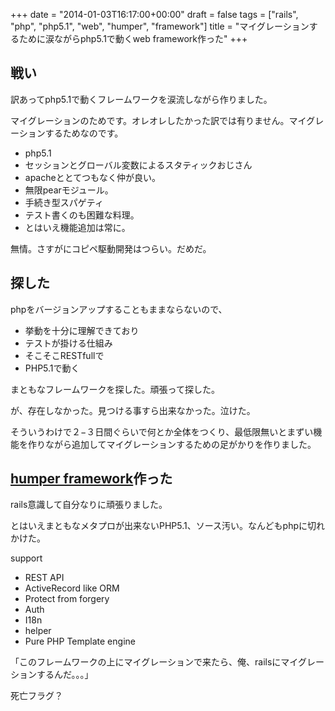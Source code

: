 +++
date = "2014-01-03T16:17:00+00:00"
draft = false
tags = ["rails", "php", "php5.1", "web", "humper", "framework"]
title = "マイグレーションするために涙ながらphp5.1で動くweb framework作った"
+++
## 戦い

訳あってphp5.1で動くフレームワークを涙流しながら作りました。

マイグレーションのためです。オレオレしたかった訳では有りません。マイグレーションするためなのです。

* php5.1
* セッションとグローバル変数によるスタティックおじさん
* apacheととてつもなく仲が良い。
* 無限pearモジュール。
* 手続き型スパゲティ
* テスト書くのも困難な料理。
* とはいえ機能追加は常に。

無情。さすがにコピペ駆動開発はつらい。だめだ。

## 探した

phpをバージョンアップすることもままならないので、

* 挙動を十分に理解できており
* テストが掛ける仕組み
* そこそこRESTfullで
* PHP5.1で動く

まともなフレームワークを探した。頑張って探した。

が、存在しなかった。見つける事すら出来なかった。泣けた。


そういうわけで２−３日間ぐらいで何とか全体をつくり、最低限無いとまずい機能を作りながら追加してマイグレーションするための足がかりを作りました。

## [humper framework](https://github.com/ae06710/humper)作った

rails意識して自分なりに頑張りました。

とはいえまともなメタプロが出来ないPHP5.1、ソース汚い。なんどもphpに切れかけた。

support

* REST API
* ActiveRecord like ORM
* Protect from forgery
* Auth
* I18n
* helper
* Pure PHP Template engine

「このフレームワークの上にマイグレーションで来たら、俺、railsにマイグレーションするんだ。。。」

死亡フラグ？